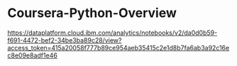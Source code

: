 # Coursera-Python-Overview

https://dataplatform.cloud.ibm.com/analytics/notebooks/v2/da0d0b59-f691-4472-bef2-34be3ba89c28/view?access_token=415a20058f777b89ce954aeb35415c2e1d8b7fa6ab3a92c16ec8e09e8adf1e46
